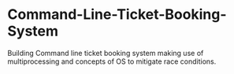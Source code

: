 # Command-Line-Ticket-Booking-System
Building Command line ticket booking system making use of multiprocessing and concepts of OS to mitigate race conditions.
